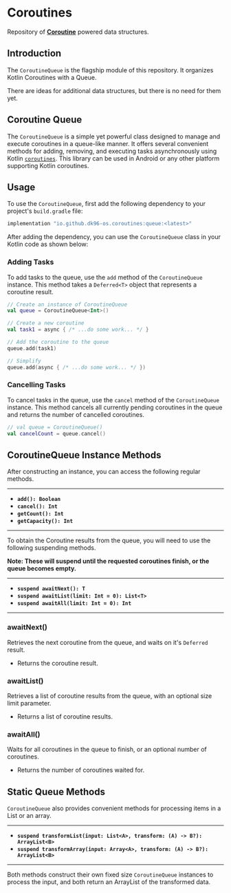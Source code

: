 # Coroutines
Repository of [__Coroutine__](https://github.com/Kotlin/kotlinx.coroutines) powered data structures.

## Introduction
The `CoroutineQueue` is the flagship module of this repository. It organizes Kotlin Coroutines with a Queue.

There are ideas for additional data structures, but there is no need for them yet.

## Coroutine Queue
The `CoroutineQueue` is a simple yet powerful class designed to manage and execute coroutines in a queue-like manner. It offers several convenient methods for adding, removing, and executing tasks asynchronously using Kotlin [`coroutines`](https://github.com/Kotlin/kotlinx.coroutines). This library can be used in Android or any other platform supporting Kotlin coroutines.

## Usage
To use the `CoroutineQueue`, first add the following dependency to your project's `build.gradle` file:
```groovy
implementation "io.github.dk96-os.coroutines:queue:<latest>"
```
After adding the dependency, you can use the `CoroutineQueue` class in your Kotlin code as shown below:

### Adding Tasks
To add tasks to the queue, use the `add` method of the `CoroutineQueue` instance. This method takes a `Deferred<T>` object that represents a coroutine result.
```kotlin
// Create an instance of CoroutineQueue
val queue = CoroutineQueue<Int>()

// Create a new coroutine
val task1 = async { /* ...do some work... */ }

// Add the coroutine to the queue
queue.add(task1)

// Simplify
queue.add(async { /* ...do some work... */ })
```

### Cancelling Tasks
To cancel tasks in the queue, use the `cancel` method of the `CoroutineQueue` instance. This method cancels all currently pending coroutines in the queue and returns the number of cancelled coroutines.
```kotlin
// val queue = CoroutineQueue()
val cancelCount = queue.cancel()
```

## CoroutineQueue Instance Methods
After constructing an instance, you can access the following regular methods.
___
- **`add(): Boolean`**
- **`cancel(): Int`**
- **`getCount(): Int`**
- **`getCapacity(): Int`**
___

To obtain the Coroutine results from the queue, you will need to use the following suspending methods.

**Note: These will suspend until the requested coroutines finish, or the queue becomes empty.**
___
- **`suspend awaitNext(): T`**
- **`suspend awaitList(limit: Int = 0): List<T>`**
- **`suspend awaitAll(limit: Int = 0): Int`**
___

### awaitNext()
Retrieves the next coroutine from the queue, and waits on it's `Deferred` result.
- Returns the coroutine result.

### awaitList()
Retrieves a list of coroutine results from the queue, with an optional size limit parameter.
- Returns a list of coroutine results.

### awaitAll()
Waits for all coroutines in the queue to finish, or an optional number of coroutines.
- Returns the number of coroutines waited for.

## Static Queue Methods
`CoroutineQueue` also provides convenient methods for processing items in a List or an array.
___
- **`suspend transformList(input: List<A>, transform: (A) -> B?): ArrayList<B>`**
- **`suspend transformArray(input: Array<A>, transform: (A) -> B?): ArrayList<B>`**
___
Both methods construct their own fixed size `CoroutineQueue` instances to process the input, and both return an ArrayList of the transformed data.
